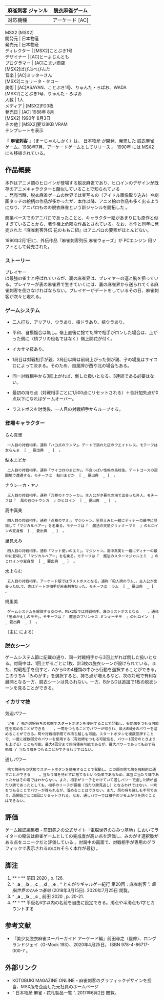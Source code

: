 麻雀刺客  ジャンル  |  脱衣麻雀ゲーム   
---|---  
対応機種  |  アーケード  [AC]   
MSX2  [MSX2]  
開発元  |  日本物産   
発売元  |  日本物産   
ディレクター  |  [MSX2]ことぶき1号   
デザイナー  |  [AC]とーよじんとも   
プログラマー  |  [AC]こまい商店   
[MSX2]ばびぶべびんた  
音楽  |  [AC]ミッターさん   
[MSX2]ニョリータ・タコー  
美術  |  [AC]ASAYAN、ことぶき1号、りゅんた・ろばお、WADA   
[MSX2]ことぶき1号、りゅんた・ろばお  
人数  |  1人   
メディア  |  [MSX2]FD3枚   
発売日  |  [AC]  1988年  8月   
[MSX2]  1990年  8月3日  
その他  |  [MSX2]要128KB VRAM   
テンプレートを表示  
  
『 **麻雀刺客** 』（まーじゃんしかく）は、  日本物産  が開発、発売した  脱衣麻雀  ゲーム。1988年7月、アーケードゲームとしてリリース
  。  1990年  には  MSX2  にも移植されている。

##  作品概要



本作はアニメ調のヒロインが登場する脱衣麻雀であり、ヒロインのデザインが既存のアニメキャラクターと酷似していることで知られている  
。発売当時、脱衣麻雀ゲームの世界では実写もの（アイドル画像取り込み）や劇画タッチの絵柄の作品が多かったが、本作以降、アニメ絵の作品も多く出るようになり、アニパロものの脱衣麻雀という新ジャンルを開拓した
  。

商業ベースでのアニパロであったことと、キャラクター絵があまりにも原作と似すぎていることから、著作権上危険な作品とされている。なお、本作と同年に発売された『麻雀刺客外伝
花のももこ組』はアニパロの要素がほとんどない。

1990年2月1日に、外伝作品『麻雀刺客列伝 麻雀ウォーズ』が  PCエンジン  用ソフトとして発売された。

###  ストーリー



プレイヤー  
は最強の雀士と呼ばれているが、裏の麻雀界は、プレイヤーの運と腕を狙っている。プレイヤーが表の麻雀界で生きていくには、裏の麻雀界から送られてくる麻雀刺客を倒さなければならない。プレイヤーがデートをしているその日、麻雀刺客が次々と現れる。

###  ゲームシステム



  * 二人打ち、アリアリ、ウラあり、槓ドラあり、槓ウラあり。 
  * 平和、自摸複合は無し。嶺上直後に捨てた牌で相手がロンした場合は、上がった側に（槓ブリの役名ではなく）嶺上開花が付く。 
  * イカサマ技あり。 
  * 1局目は対戦相手が親、2局目以降は前局上がった側が親、子の場風はサイコロによって決まる。そのため、自風牌が西や北の場合もある。 

  * 同一対戦相手から3回上がれば、倒した扱いとなる。3連続である必要はない。 
  * 最初の持ち点（対戦相手ごとに1,500点にリセットされる）＋合計加失点が0点以下になればゲームオーバー。 
  * ラストボスを討伐後、一人目の対戦相手からループする。 

###  登場キャラクター



らん真里

     一人目の対戦相手。通称「ハコ点のランマ」。デートで訪れた店のウエイトレス。モチーフは  女らんま  [ _ 要出典  _ ]  。 
鮎本まどか

     二人目の対戦相手。通称「サイコロのまどか」。不良っぽい性格の高校生。デートコースの遊園地で遭遇する。モチーフは  鮎川まどか  [ _ 要出典  _ ]  。 
ナウシーカ・ヤノ

     三人目の対戦相手。通称「万棒のナウシーカ」。主人公が夕暮れの海で出会った外人。モチーフは『  風の谷のナウシカ  』のヒロイン  [ _ 要出典  _ ]  。 
高中真美

     四人目の対戦相手。通称「点棒のマミ」。マジシャン。里見えみと一緒にディナーの最中に登場して「マジカルペアー」を名乗る。モチーフは『  魔法の天使クリィミーマミ  』のヒロインの変身態  [ _ 要出典  _ ]  。 
里見えみ

     四人目の対戦相手。通称「マット使いのエミ」。マジシャン。高中真美と一緒にディナーの最中に登場して「マジカルペアー」を名乗る。モチーフは『  魔法のスターマジカルエミ  』のヒロインの変身態  [ _ 要出典  _ ]  。 
水上らむ

     五人目の対戦相手。アーケード版ではラストボスとなる。通称「殺人牌のラム」。主人公が出会ったOLで、実はデートの相手が麻雀刺客だった。モチーフは  ラム  [ _ 要出典  _ ]  。 
桃里美

     ゲームシステムを解説する女の子。MSX2版では対戦相手、真のラストボスとなる    。通称「雀卓がえしのモモ」。モチーフは『  魔法のプリンセス ミンキーモモ  』のヒロイン  [ _ 要出典  _ ]  。 

（主に    による）

###  脱衣シーン



ゲームシステム節に記載の通り、同一対戦相手から3回上がれば倒した扱いとなる。対局中は、1回上がるごとに1枚、計3枚の脱衣シーンが設けられている。また、対戦相手を倒すと、AからDの4種類の中から行動を選択することができる。このうちA「みのがす」を選択すると、持ち点が増えるなど、次の対戦で有利な展開となる一方、脱衣シーンは見られない。一方、BからDは追加で1枚の脱衣シーンを見ることができる。

###  イカサマ技



気迫パワー

     ツモ / 鳴き選択待ちの状態でスタートボタンを使用することで発動し、有効牌をつもる可能性を高めることができる    。一筒をつもることでパワーが得られ、最大8回分のパワーを溜めることができる。局や対戦相手間での持ち越しも可能。スタートボタンを複数回押すことで、一度に複数回分のパワーを使用する（有効牌をつもる可能性を、パワー1回分のときよりも上げる）ことも可能。最大4回分まで同時使用可能であるが、最大パワーであっても必ず有効牌 / 当たり牌をつもることができるわけではない。 
通しパワー

     捨て牌待ちの状態でスタートボタンを使用することで発動し、この順の捨て牌を強制的に通すことができる    。当たり牌を見せずに捨てるという効果であるため、本当に当たり牌であったかはその場ではわからない。また、相手がリーチをかけていて通しパワーで通した牌が当たり牌であったとしても、相手のリーチが振聴（当たり牌見逃し）となるわけではない。一索をつもることでパワーが得られるが、溜めることはできない。また、局の持ち越しも不可であり、局開始ごとに0回にリセットされる。なお、通しパワーでは相手のツモ上がりを防ぐことはできない。 

##  評価



ゲーム雑誌編集者・前田尋之の公式サイト「電脳世界のひみつ基地」においてライターの稲波は麻雀ゲームとしての完成度が高い点を評価し、みのがす選択肢がある点をユニークだと評価している
  。対局中の画面で、対戦相手が専用のグラフィックで表示されるのはおそらく本作が最初    。

##  脚注



  1. ** ^  ** 前田 2020  , p. 126. 
  2. ^  _**a** _ _**b** _ _**c** _ _**d** _ _**e** _ “  とんがりギャルゲー紀行 第20回：麻雀刺客  ”. _電脳世界のひみつ基地_ (2018年3月15日).  2020年7月25日  閲覧。 
  3. ^  _**a** _ _**b** _ _**c** _ 前田 2020  , p. 20-21. 
  4. ** ^  ** 平仮名6字以内の名前を自由に設定できる。濁点や半濁点も1字とカウントする 

##  参考文献



  * 『美少女脱衣麻雀スーパーガイド アーケード編』前田尋之（監修）、ロングランドジェイ〈G-Mook 193〉、2020年4月25日。  ISBN  978-4-86717-000-7  。 

##  外部リンク



  * KOTOBUKI MAGAZINE ONLINE  \- 麻雀刺客のグラフィックデザインを担当、MSX版を企画した元社員のホームページ 
  * “  日本物産 麻雀・花札製品一覧  ”.  2017年6月2日  閲覧。 

